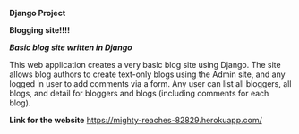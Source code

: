 **Django Project**

**Blogging site!!!!**

**_Basic blog site written in Django_**

This web application creates a very basic blog site using Django. The site allows blog authors to create text-only blogs using the Admin site, and any logged in user to add comments via a form. Any user can list all bloggers, all blogs, and detail for bloggers and blogs (including comments for each blog).


**Link for the website**
https://mighty-reaches-82829.herokuapp.com/
